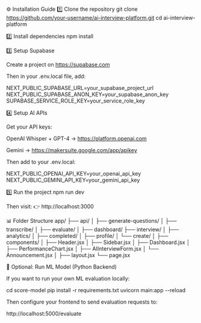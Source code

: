 ⚙️ Installation Guide
1️⃣ Clone the repository
git clone https://github.com/your-username/ai-interview-platform.git
cd ai-interview-platform

2️⃣ Install dependencies
npm install

3️⃣ Setup Supabase

Create a project on https://supabase.com

Then in your .env.local file, add:

NEXT_PUBLIC_SUPABASE_URL=your_supabase_project_url
NEXT_PUBLIC_SUPABASE_ANON_KEY=your_supabase_anon_key
SUPABASE_SERVICE_ROLE_KEY=your_service_role_key

4️⃣ Setup AI APIs

Get your API keys:

OpenAI Whisper + GPT-4 → https://platform.openai.com

Gemini → https://makersuite.google.com/app/apikey

Then add to your .env.local:

NEXT_PUBLIC_OPENAI_API_KEY=your_openai_api_key
NEXT_PUBLIC_GEMINI_API_KEY=your_gemini_api_key

5️⃣ Run the project
npm run dev


Then visit:
👉 http://localhost:3000

📊 Folder Structure
app/
 ├── api/
 │   ├── generate-questions/
 │   ├── transcribe/
 │   ├── evaluate/
 │
 ├── dashboard/
 ├── interview/
 │   ├── analytics/
 │   ├── completed/
 │
 ├── profile/
 │   └── create/
 │
 ├── components/
 │   ├── Header.jsx
 │   ├── Sidebar.jsx
 │   ├── Dashboard.jsx
 │   ├── PerformanceChart.jsx
 │   ├── AIInterviewForm.jsx
 │   └── Announcement.jsx
 │
 ├── layout.jsx
 └── page.jsx

🧠 Optional: Run ML Model (Python Backend)

If you want to run your own ML evaluation locally:

cd score-model
pip install -r requirements.txt
uvicorn main:app --reload


Then configure your frontend to send evaluation requests to:

http://localhost:5000/evaluate